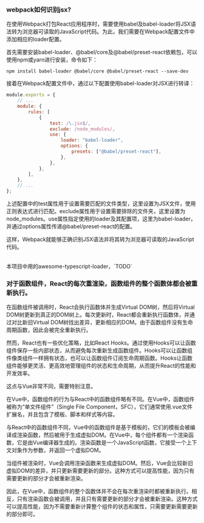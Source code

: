 ### webpack如何识别jsx?
在使用Webpack打包React应用程序时，需要使用babel及babel-loader将JSX语法转为浏览器可读取的JavaScript代码。为此，我们需要在Webpack配置文件中添加相应的loader配置。

首先需要安装babel-loader、@babel/core及@babel/preset-react依赖包，可以使用npm或yarn进行安装，命令如下：

```
npm install babel-loader @babel/core @babel/preset-react --save-dev
```

接着在Webpack配置文件中，通过以下配置使用babel-loader对JSX进行转译：

```javascript
module.exports = {
    // ...
    module: {
        rules: [
            {
                test: /\.jsx$/,
                exclude: /node_modules/,
                use: {
                    loader: "babel-loader",
                    options: {
                        presets: ["@babel/preset-react"],
                    },
                },
            },
        ],
    },
    // ...
};
```
上述配置中的test属性用于设置需要匹配的文件类型，这里设置为JSX文件，使用正则表达式进行匹配。exclude属性用于设置需要排除的文件夹，这里设置为node_modules。use属性指定使用的loader及其配置项，这里为babel-loader，并通过options属性传递@babel/preset-react的配置。

这样，Webpack就能够正确识别JSX语法并将其转为浏览器可读取的JavaScript代码。


<br/>
本项目中用的awesome-typescript-loader，`TODO`


### 对于函数组件，React的每次重渲染，函数组件的整个函数体都会被重新执行。
在函数组件被调用时，React会执行函数体并生成Virtual DOM树，然后将Virtual DOM树更新到真正的DOM树上。每次更新时，React都会重新执行函数体，并通过对比新旧Virtual DOM树找出差异，更新相应的DOM。由于函数组件没有生命周期函数，因此会被完全重新执行。

然而，React也有一些优化策略，比如React Hooks。通过使用Hooks可以让函数组件保存一些内部状态，从而避免每次重新生成函数组件。Hooks可以让函数组件像类组件一样拥有状态，也可以让函数组件订阅生命周期函数。Hooks让函数组件能够更灵活、更高效地管理组件的状态和生命周期，从而提升React的性能和开发效率。

这点与Vue非常不同，需要特别注意。

在Vue中，函数组件的行为与React中的函数组件略有不同。在Vue中，函数组件被称为“单文件组件”（Single File Component，SFC），它们通常使用.vue文件扩展名，并且包含了模板、脚本和样式等内容。

与React中的函数组件不同，Vue中的函数组件是基于模板的，它们的模板会被编译成渲染函数，然后被用于生成虚拟DOM。在Vue中，每个组件都有一个渲染函数，它是由Vue编译器生成的。渲染函数是一个JavaScript函数，它接受一个上下文对象作为参数，并返回一个虚拟DOM。

当组件被渲染时，Vue会调用渲染函数来生成虚拟DOM。然后，Vue会比较新旧虚拟DOM的差异，并只更新需要更新的部分。这种方式可以提高性能，因为只有需要更新的部分才会被重新渲染。

因此，在Vue中，函数组件的整个函数体并不会在每次重渲染时都被重新执行。相反，只有渲染函数会被调用，并且只有需要更新的部分才会被重新渲染。这种方式可以提高性能，因为不需要重新计算整个组件的状态和属性，只需要更新需要更新的部分即可。
